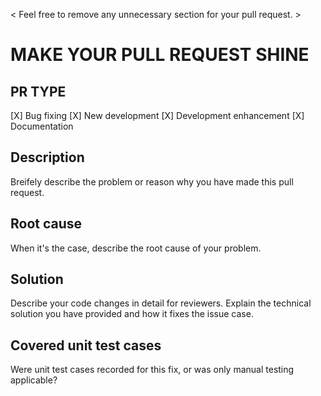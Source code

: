 < Feel free to remove any unnecessary section for your pull request. >

# MAKE YOUR PULL REQUEST SHINE

## PR TYPE

[X] Bug fixing
[X] New development
[X] Development enhancement
[X] Documentation

## Description

Breifely describe the problem or reason why you have made this pull request.

## Root cause

When it's the case, describe the root cause of your problem.

## Solution

Describe your code changes in detail for reviewers. Explain the technical solution you have provided and how it fixes the issue case.

## Covered unit test cases

Were unit test cases recorded for this fix, or was only manual testing applicable?
